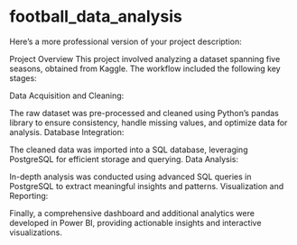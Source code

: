 # football_data_analysis

Here’s a more professional version of your project description:

Project Overview
This project involved analyzing a dataset spanning five seasons, obtained from Kaggle. The workflow included the following key stages:

Data Acquisition and Cleaning:

The raw dataset was pre-processed and cleaned using Python’s pandas library to ensure consistency, handle missing values, and optimize data for analysis.
Database Integration:

The cleaned data was imported into a SQL database, leveraging PostgreSQL for efficient storage and querying.
Data Analysis:

In-depth analysis was conducted using advanced SQL queries in PostgreSQL to extract meaningful insights and patterns.
Visualization and Reporting:

Finally, a comprehensive dashboard and additional analytics were developed in Power BI, providing actionable insights and interactive visualizations.
